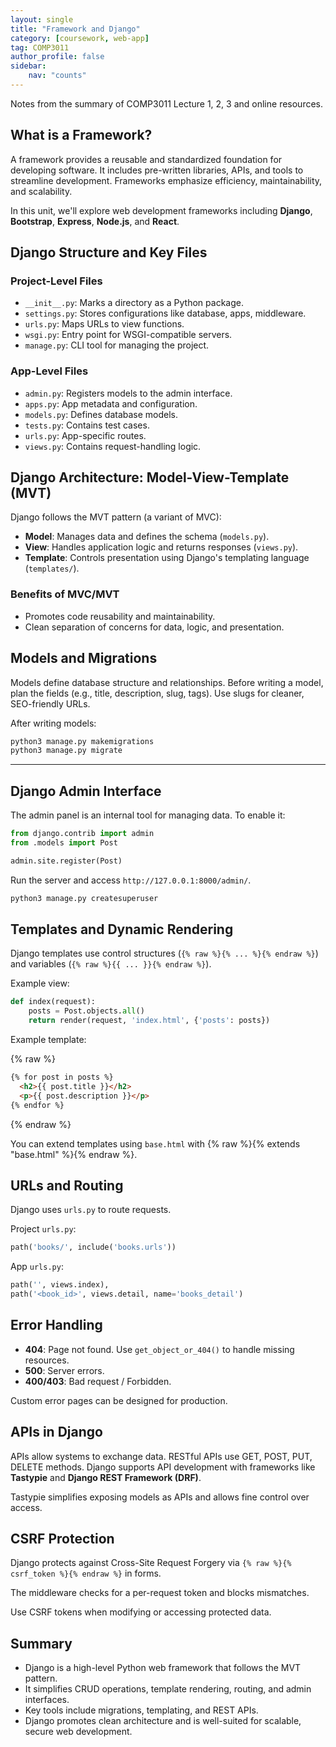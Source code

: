 ```yaml
---
layout: single
title: "Framework and Django"
category: [coursework, web-app]
tag: COMP3011
author_profile: false
sidebar:
    nav: "counts"
---
```


Notes from the summary of COMP3011 Lecture 1, 2, 3 and online resources.

## What is a Framework?  
A framework provides a reusable and standardized foundation for developing software.
It includes pre-written libraries, APIs, and tools to streamline development.
Frameworks emphasize efficiency, maintainability, and scalability.

In this unit, we'll explore web development frameworks including **Django**, **Bootstrap**, **Express**, **Node.js**, and **React**.


## Django Structure and Key Files

### Project-Level Files

- `__init__.py`: Marks a directory as a Python package.
- `settings.py`: Stores configurations like database, apps, middleware.
- `urls.py`: Maps URLs to view functions.
- `wsgi.py`: Entry point for WSGI-compatible servers.
- `manage.py`: CLI tool for managing the project.

### App-Level Files

- `admin.py`: Registers models to the admin interface.
- `apps.py`: App metadata and configuration.
- `models.py`: Defines database models.
- `tests.py`: Contains test cases.
- `urls.py`: App-specific routes.
- `views.py`: Contains request-handling logic.


## Django Architecture: Model-View-Template (MVT)

Django follows the MVT pattern (a variant of MVC):

- **Model**: Manages data and defines the schema (`models.py`).
- **View**: Handles application logic and returns responses (`views.py`).
- **Template**: Controls presentation using Django's templating language (`templates/`).

### Benefits of MVC/MVT

- Promotes code reusability and maintainability.
- Clean separation of concerns for data, logic, and presentation.


## Models and Migrations

Models define database structure and relationships. Before writing a model, plan the fields (e.g., title, description, slug, tags). Use slugs for cleaner, SEO-friendly URLs.

After writing models:

```bash
python3 manage.py makemigrations
python3 manage.py migrate
```

---

## Django Admin Interface

The admin panel is an internal tool for managing data. To enable it:

```python
from django.contrib import admin
from .models import Post

admin.site.register(Post)
```

Run the server and access `http://127.0.0.1:8000/admin/`.

```bash
python3 manage.py createsuperuser
```


## Templates and Dynamic Rendering

Django templates use control structures (`{% raw %}{% ... %}{% endraw %}`) and variables (`{% raw %}{{ ... }}{% endraw %}`).

Example view:

```python
def index(request):
    posts = Post.objects.all()
    return render(request, 'index.html', {'posts': posts})
```

Example template:

{% raw %}
```html
{% for post in posts %}
  <h2>{{ post.title }}</h2>
  <p>{{ post.description }}</p>
{% endfor %}
```
{% endraw %}

You can extend templates using `base.html` with {% raw %}{% extends "base.html" %}{% endraw %}.


## URLs and Routing

Django uses `urls.py` to route requests.

Project `urls.py`:

```python
path('books/', include('books.urls'))
```

App `urls.py`:

```python
path('', views.index),
path('<book_id>', views.detail, name='books_detail')
```


## Error Handling

- **404**: Page not found. Use `get_object_or_404()` to handle missing resources.
- **500**: Server errors.
- **400/403**: Bad request / Forbidden.

Custom error pages can be designed for production.


## APIs in Django

APIs allow systems to exchange data. RESTful APIs use GET, POST, PUT, DELETE methods. Django supports API development with frameworks like **Tastypie** and **Django REST Framework (DRF)**.

Tastypie simplifies exposing models as APIs and allows fine control over access.


## CSRF Protection

Django protects against Cross-Site Request Forgery via `{% raw %}{% csrf_token %}{% endraw %}` in forms.

The middleware checks for a per-request token and blocks mismatches.

Use CSRF tokens when modifying or accessing protected data.


## Summary

- Django is a high-level Python web framework that follows the MVT pattern.
- It simplifies CRUD operations, template rendering, routing, and admin interfaces.
- Key tools include migrations, templating, and REST APIs.
- Django promotes clean architecture and is well-suited for scalable, secure web development.

